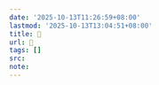 ```yaml
---
date: '2025-10-13T11:26:59+08:00'
lastmod: '2025-10-13T13:04:51+08:00'
title: 󰔳
url: 󰔳
tags: []
src:
note:
---
```

